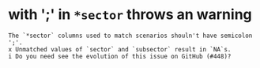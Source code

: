 # with ';' in `*sector` throws an warning

    The `*sector` columns used to match scenarios shouln't have semicolon ';'.
    x Unmatched values of `sector` and `subsector` result in `NA`s.
    i Do you need see the evolution of this issue on GitHub (#448)?

